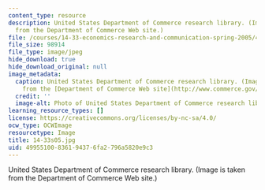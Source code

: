 ```yaml
---
content_type: resource
description: United States Department of Commerce research library. (Image is taken
  from the Department of Commerce Web site.)
file: /courses/14-33-economics-research-and-communication-spring-2005/49955100836194376fa2796a5820e9c3_14-33s05.jpg
file_size: 98914
file_type: image/jpeg
hide_download: true
hide_download_original: null
image_metadata:
  caption: United States Department of Commerce research library. (Image is taken
    from the [Department of Commerce Web site](http://www.commerce.gov/).)
  credit: ''
  image-alt: Photo of United States Department of Commerce research library.
learning_resource_types: []
license: https://creativecommons.org/licenses/by-nc-sa/4.0/
ocw_type: OCWImage
resourcetype: Image
title: 14-33s05.jpg
uid: 49955100-8361-9437-6fa2-796a5820e9c3
---
```

United States Department of Commerce research library. (Image is taken from the Department of Commerce Web site.)
